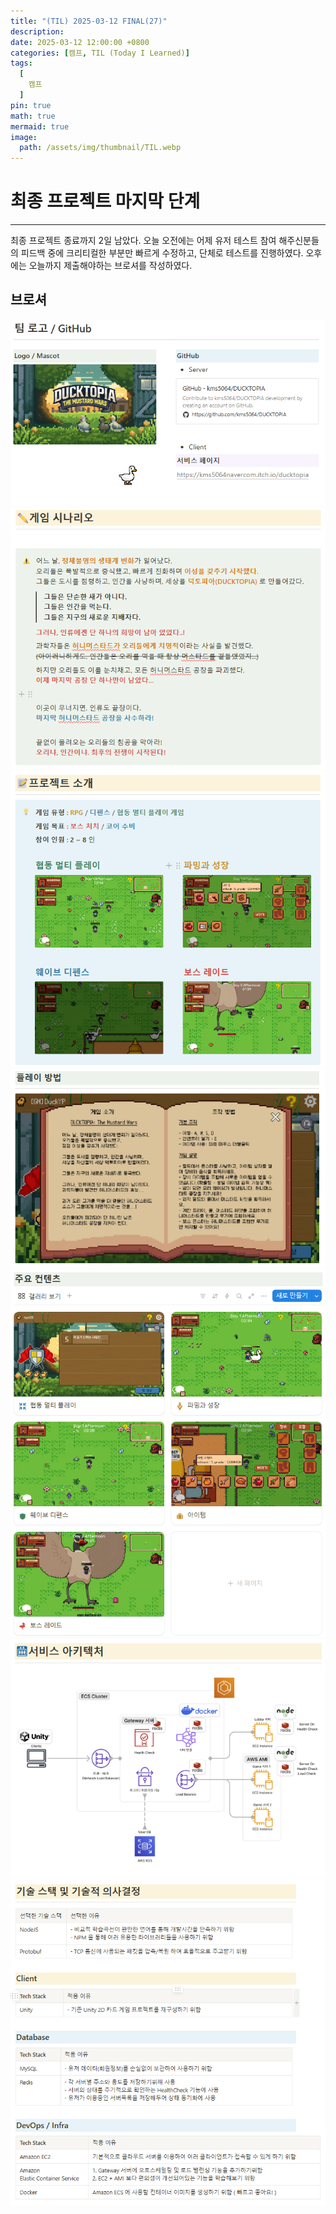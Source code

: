 ```yaml
---
title: "(TIL) 2025-03-12 FINAL(27)"
description: 
date: 2025-03-12 12:00:00 +0800
categories: [캠프, TIL (Today I Learned)]
tags:
  [
    캠프
  ]
pin: true
math: true
mermaid: true
image:
  path: /assets/img/thumbnail/TIL.webp
---
```


# 최종 프로젝트 마지막 단계

--- 

최종 프로젝트 종료까지 2일 남았다. 오늘 오전에는 어제 유저 테스트 참여 해주신분들의 피드백 중에 크리티컬한 부분만 빠르게 수정하고, 단체로 테스트를 진행하였다.
오후에는 오늘까지 제출해야하는 브로셔를 작성하였다.

## 브로셔 

![게임 시나리오](/assets/img/TIL/250312/001.png)
![게임 시나리오](/assets/img/TIL/250312/002.png)
![게임 시나리오](/assets/img/TIL/250312/003.png)
![플레이 방법](/assets/img/TIL/250312/004.png)
![주요 컨텐츠](/assets/img/TIL/250312/005.png)
![서비스 아키텍처](/assets/img/TIL/250312/006.png)
![서비스 아키텍처](/assets/img/TIL/250312/007.png)


